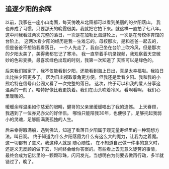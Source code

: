 ## 追逐夕阳的余晖

以前，我家在一座小山南面，每天傍晚从北窗都可以看到美丽的的夕阳落山。
我也养成了习惯，只要那天的晚霞很美，我就把它拍下来。就这样一直拍了七八年。
这中间我看过两次完整的落日，一次是在加勒比海游轮上，一次是在母校体育馆的台阶上。
这两次看夕阳的经历是我一生难忘的。母校那次，是和爸爸一起去的，但是爸爸不想陪我看落日，
一个人先走了，我自己坐在台阶上吹冷风，但是那次的夕阳太美了，美得我都忘记了寒冷。
我一直举着手机录视频，我观察着天空微妙的色彩变换，最喜欢绿色出现的时刻，我第一次知道了
天空可以是绿色的。

后来我们搬家了，我不仅能看到夕阳，还能看到海上日出，真是太幸福啦。我拍日出比拍夕阳更多了。
因为日出视取景角更方便。但我还是爱看夕阳。我和我的小熊哈特在信号山公园又看了一次完整的落日。
这次，终于可以和我的爱人分享这温柔的一刻了。哈特好像比我更执着。我们在山头吹着冷风，看啊看啊，
我们心里暖暖的。

暖暖余晖温柔如你慈爱的眼睛，健哥的父亲里缓缓唱出了我的遗憾。 上天眷顾，我遇到了一位亦兄亦父的好伴侣。
哪怕只能陪我30年，也便够了。足够托起我弱小的灵魂，足够圆满我孤独的人生。

后来幸得暇满船，遇到佛法，知道了看落日夕阳属于观无量寿经里的一种观想方法。叫日观。
终于知道为什么夕阳落霞为什么有这么大的魔力，让我为之着魔。这一切都有了意义。我这种人就是 随心随性，
在不知道自己做一件事的意义时，还是义无反顾的做下去，时间终会给你答案的。有些看上去无意义徒劳的事情，
最终会成为记忆里的一颗颗珍珠，闪闪发光。当想明白为何要去做再行动，多半就错过了，晚了。
